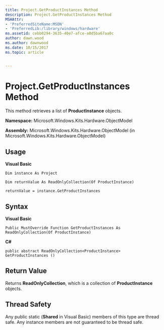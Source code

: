 ```yaml
---
title: Project.GetProductInstances Method
description: Project.GetProductInstances Method
MSHAttr:
- 'PreferredSiteName:MSDN'
- 'PreferredLib:/library/windows/hardware'
ms.assetid: cebb0294-3635-40e7-afce-a8d5ba67aa0c
author: dawn.wood
ms.author: dawnwood
ms.date: 10/15/2017
ms.topic: article


---
```


# Project.GetProductInstances Method


This method retrieves a list of **ProductInstance** objects.

**Namespace:** Microsoft.Windows.Kits.Hardware.ObjectModel

**Assembly:** Microsoft.Windows.Kits.Hardware.ObjectModel (in Microsoft.Windows.Kits.Hardware.ObjectModel)

## <span id="Usage"></span><span id="usage"></span><span id="USAGE"></span>Usage


**Visual Basic**

`Dim instance As Project`

`Dim returnValue As ReadOnlyCollection(Of ProductInstance)`

`returnValue = instance.GetProductInstances`

## <span id="Syntax"></span><span id="syntax"></span><span id="SYNTAX"></span>Syntax


**Visual Basic**

`Public MustOverride Function GetProductInstances As ReadOnlyCollection(Of ProductInstance)`

**C#**

`public abstract ReadOnlyCollection<ProductInstance> GetProductInstances ()`

## <span id="Return_Value"></span><span id="return_value"></span><span id="RETURN_VALUE"></span>Return Value


Returns **ReadOnlyCollection**, which is a collection of **ProductInstance** objects.

## <span id="Thread_Safety"></span><span id="thread_safety"></span><span id="THREAD_SAFETY"></span>Thread Safety


Any public static (**Shared** in Visual Basic) members of this type are thread safe. Any instance members are not guaranteed to be thread safe.

 

 






